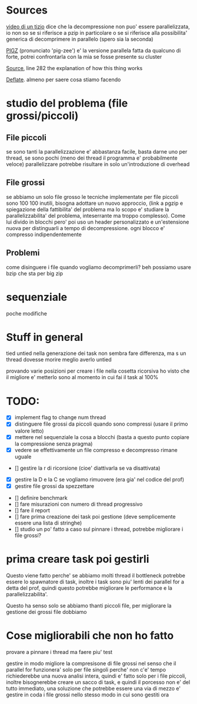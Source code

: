 # Sources
[video di un tizio](https://www.youtube.com/watch?v=8SLRMa50tmc) dice che la decompressione non puo' essere parallelizzata, io non so se si riferisce a pzip in particolare o se si riferisce alla possibilita' generica di decomprimere in parallelo (spero sia la seconda)

[PIGZ](https://zlib.net/pigz/) (pronunciato 'pig-zee') e' la versione parallela fatta da qualcuno di forte, potrei confrontarla con la mia se fosse presente su cluster

[Source](https://github.com/madler/pigz/blob/master/pigz.c), line 282 the explanation of how this thing works

[Deflate](https://zlib.net/feldspar.html). almeno per saere cosa stiamo facendo

# studio del problema (file grossi/piccoli)
## File piccoli
se sono tanti la parallelizzazione e' abbastanza facile, basta darne uno per thread, se sono pochi (meno dei thread il programma e' probabilmente veloce) parallelizzare potrebbe risultare in solo un'introduzione di overhead
## File grossi
se abbiamo un solo file grosso le tecniche implementate per file piccoli sono 100 100 inutili, bisogna adottare un nuovo approccio, (link a pgzip e spiegazione della fattibilita' del problema ma lo scopo e' studiare la parallelizzabilita' del problema, inteserrante ma troppo complesso). Come lui divido in blocchi pero' poi uso un header personalizzato e un'estensione nuova per distinguarli a tempo di decompressione. ogni blocco e' compresso indipendentemente
## Problemi
come disinguere i file quando vogliamo decomprimerli?
beh possiamo usare bzip che sta per big zip

# sequenziale
poche modifiche
# Stuff in general

tied untied nella generazione dei task non sembra fare differenza, ma s un thread dovesse morire meglio averlo untied

provando varie posizioni per creare i file nella cosetta ricorsiva ho visto che il migliore e' metterlo sono al momento in cui fai il task al 100%

# TODO:
- [x] implement flag to change num thread
- [x] distinguere file grossi da piccoli quando sono compressi (usare il primo valore letto)
- [x] mettere nel sequenziale la cosa a blocchi (basta a questo punto copiare la compressione senza pragma)
- [x] vedere se effettivamente un file compresso e decompresso rimane uguale
- [] gestire la r di ricorsione (cioe' diattivarla se va disattivata)
- [x] gestire la D e la C se vogliamo rimuovere (era gia' nel codice del prof)
- [x] gestire file grossi da spezzettare
- [] definire benchmark
- [] fare misurazioni con numero di thread progressivo
- [] fare il report
- [] fare prima creazione dei task poi gestione (deve semplicemente essere una lista di stringhe)
- [] studio un po' fatto a caso sul pinnare i thread, potrebbe migliorare i file grossi?

# prima creare task poi gestirli
Questo viene fatto perche' se abbiamo molti thread il bottleneck potrebbe essere lo spawnatore di task, inoltre i task sono piu' lenti dei parallel for a detta del prof, quindi questo potrebbe migliorare le performance e la parallelizzabilita'.

Questo ha senso solo se abbiamo thanti piccoli file, per migliorare la gestione dei grossi file dobbiamo 


# Cose migliorabili che non ho fatto

provare a pinnare i thread ma faere piu' test

gestire in modo migliore la compresisone di file grossi nel senso che il parallel for funzionera' solo per file singoli perche' non c'e' tempo
richiederebbe una nuova analisi intera, quindi e' fatto solo per i file piccoli,
inoltre bisognerebbe creare un sacco di task, e quindi il porcesso non e' del tutto immediato,
una soluzione che potrebbe essere una via di mezzo e' gestire in coda i file grossi nello stesso modo in cui sono gestiti ora